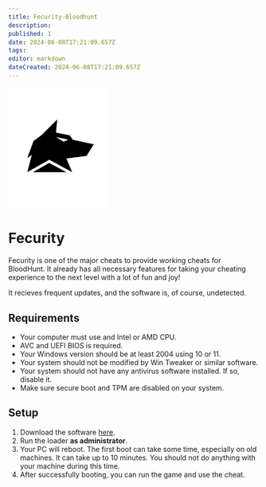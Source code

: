 ```yaml
---
title: Fecurity-Bloodhunt
description: 
published: 1
date: 2024-06-08T17:21:09.657Z
tags: 
editor: markdown
dateCreated: 2024-06-08T17:21:09.657Z
---
```


<img src="/fecurity.png" alt="fecurity-logo" width="200"/>

# Fecurity
Fecurity is one of the major cheats to provide working cheats for BloodHunt.
It already has all necessary features for taking your cheating experience to the next level with a lot of fun and joy!

It recieves frequent updates, and the software is, of course, undetected.

## Requirements
- Your computer must use and Intel or AMD CPU.
- AVC and UEFI BIOS is required.
- Your Windows version should be at least 2004 using 10 or 11.
- Your system should not be modified by Win Tweaker or similar software.
- Your system should not have any antivirus software installed. If so, disable it.
- Make sure secure boot and TPM are disabled on your system.

## Setup
1. Download the software [here](https://mega.nz/folder/SQollAYR#-jU7PSK_Q6CGjJ1c81Fj8A/folder/OB5xVbZA).
2. Run the loader **as administrator**.
3. Your PC will reboot. The first boot can take some time, especially on old machines. It can take up to 10 minutes. You should not do anything with your machine during this time.
4. After successfully booting, you can run the game and use the cheat.